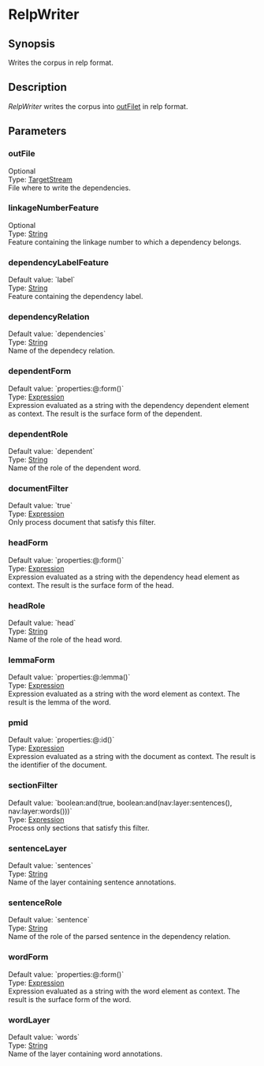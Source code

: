 <h1 class="module">RelpWriter</h1>

## Synopsis

Writes the corpus in relp format.

## Description

*RelpWriter* writes the corpus into <a href="#outFilet" class="param">outFilet</a> in relp format.

## Parameters

<a name="outFile">

### outFile

<div class="param-level param-level-optional">Optional
</div>
<div class="param-type">Type: <a href="../converter/fr.inra.maiage.bibliome.util.streams.TargetStream" class="converter">TargetStream</a>
</div>
File where to write the dependencies.

<a name="linkageNumberFeature">

### linkageNumberFeature

<div class="param-level param-level-optional">Optional
</div>
<div class="param-type">Type: <a href="../converter/java.lang.String" class="converter">String</a>
</div>
Feature containing the linkage number to which a dependency belongs.

<a name="dependencyLabelFeature">

### dependencyLabelFeature

<div class="param-level param-level-default-value">Default value: `label`
</div>
<div class="param-type">Type: <a href="../converter/java.lang.String" class="converter">String</a>
</div>
Feature containing the dependency label.

<a name="dependencyRelation">

### dependencyRelation

<div class="param-level param-level-default-value">Default value: `dependencies`
</div>
<div class="param-type">Type: <a href="../converter/java.lang.String" class="converter">String</a>
</div>
Name of the dependecy relation.

<a name="dependentForm">

### dependentForm

<div class="param-level param-level-default-value">Default value: `properties:@:form()`
</div>
<div class="param-type">Type: <a href="../converter/fr.inra.maiage.bibliome.alvisnlp.core.corpus.expressions.Expression" class="converter">Expression</a>
</div>
Expression evaluated as a string with the dependency dependent element as context. The result is the surface form of the dependent.

<a name="dependentRole">

### dependentRole

<div class="param-level param-level-default-value">Default value: `dependent`
</div>
<div class="param-type">Type: <a href="../converter/java.lang.String" class="converter">String</a>
</div>
Name of the role of the dependent word.

<a name="documentFilter">

### documentFilter

<div class="param-level param-level-default-value">Default value: `true`
</div>
<div class="param-type">Type: <a href="../converter/fr.inra.maiage.bibliome.alvisnlp.core.corpus.expressions.Expression" class="converter">Expression</a>
</div>
Only process document that satisfy this filter.

<a name="headForm">

### headForm

<div class="param-level param-level-default-value">Default value: `properties:@:form()`
</div>
<div class="param-type">Type: <a href="../converter/fr.inra.maiage.bibliome.alvisnlp.core.corpus.expressions.Expression" class="converter">Expression</a>
</div>
Expression evaluated as a string with the dependency head element as context. The result is the surface form of the head.

<a name="headRole">

### headRole

<div class="param-level param-level-default-value">Default value: `head`
</div>
<div class="param-type">Type: <a href="../converter/java.lang.String" class="converter">String</a>
</div>
Name of the role of the head word.

<a name="lemmaForm">

### lemmaForm

<div class="param-level param-level-default-value">Default value: `properties:@:lemma()`
</div>
<div class="param-type">Type: <a href="../converter/fr.inra.maiage.bibliome.alvisnlp.core.corpus.expressions.Expression" class="converter">Expression</a>
</div>
Expression evaluated as a string with the word element as context. The result is the lemma of the word.

<a name="pmid">

### pmid

<div class="param-level param-level-default-value">Default value: `properties:@:id()`
</div>
<div class="param-type">Type: <a href="../converter/fr.inra.maiage.bibliome.alvisnlp.core.corpus.expressions.Expression" class="converter">Expression</a>
</div>
Expression evaluated as a string with the document as context. The result is the identifier of the document.

<a name="sectionFilter">

### sectionFilter

<div class="param-level param-level-default-value">Default value: `boolean:and(true, boolean:and(nav:layer:sentences(), nav:layer:words()))`
</div>
<div class="param-type">Type: <a href="../converter/fr.inra.maiage.bibliome.alvisnlp.core.corpus.expressions.Expression" class="converter">Expression</a>
</div>
Process only sections that satisfy this filter.

<a name="sentenceLayer">

### sentenceLayer

<div class="param-level param-level-default-value">Default value: `sentences`
</div>
<div class="param-type">Type: <a href="../converter/java.lang.String" class="converter">String</a>
</div>
Name of the layer containing sentence annotations.

<a name="sentenceRole">

### sentenceRole

<div class="param-level param-level-default-value">Default value: `sentence`
</div>
<div class="param-type">Type: <a href="../converter/java.lang.String" class="converter">String</a>
</div>
Name of the role of the parsed sentence in the dependency relation.

<a name="wordForm">

### wordForm

<div class="param-level param-level-default-value">Default value: `properties:@:form()`
</div>
<div class="param-type">Type: <a href="../converter/fr.inra.maiage.bibliome.alvisnlp.core.corpus.expressions.Expression" class="converter">Expression</a>
</div>
Expression evaluated as a string with the word element as context. The result is the surface form of the word.

<a name="wordLayer">

### wordLayer

<div class="param-level param-level-default-value">Default value: `words`
</div>
<div class="param-type">Type: <a href="../converter/java.lang.String" class="converter">String</a>
</div>
Name of the layer containing word annotations.

